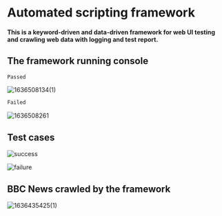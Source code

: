 # Automated scripting framework
#### This is a keyword-driven and data-driven framework for web UI testing and crawling web data with logging and test report. 

## The framework running console
```css 
Passed
``` 
![1636508134(1)](https://user-images.githubusercontent.com/43052894/141034246-66e27d93-f5f2-4d68-a2eb-4ff096fc8b7d.png)

```js
Failed 
``` 
![1636508261](https://user-images.githubusercontent.com/43052894/141034252-2090b8aa-ee6a-428b-90e2-b1aa645b5658.png)

## Test cases
![success](https://user-images.githubusercontent.com/43052894/141040640-09871641-cc79-47f1-a666-74f191cdce38.png)

![failure](https://user-images.githubusercontent.com/43052894/141040644-1edc8c13-3207-4375-ad16-b45262f3638a.png)


## BBC News crawled by the framework
![1636435425(1)](https://user-images.githubusercontent.com/43052894/140867393-a9c96dbd-ccf5-44bf-abff-f399015e6083.png)
